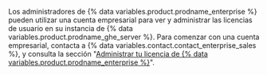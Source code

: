 Los administradores de {% data variables.product.prodname_enterprise %} pueden utilizar una cuenta empresarial para ver y administrar las licencias de usuario en su instancia de {% data variables.product.prodname_ghe_server %}. Para comenzar con una cuenta empresarial, contacta a {% data variables.contact.contact_enterprise_sales %}, y consulta la sección "[Administrar tu licencia de {% data variables.product.prodname_enterprise %}](/enterprise/admin/installation/managing-your-github-enterprise-license)".
